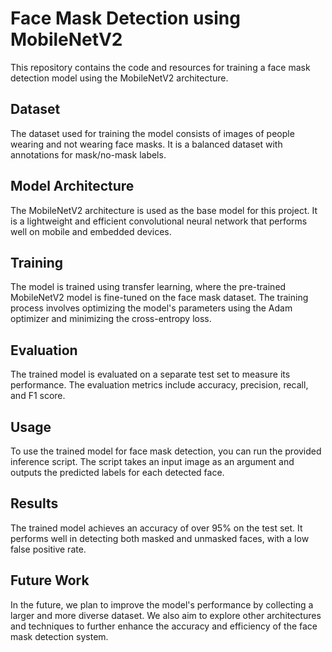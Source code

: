 # Face Mask Detection using MobileNetV2

This repository contains the code and resources for training a face mask detection model using the MobileNetV2 architecture.

## Dataset

The dataset used for training the model consists of images of people wearing and not wearing face masks. It is a balanced dataset with annotations for mask/no-mask labels.

## Model Architecture

The MobileNetV2 architecture is used as the base model for this project. It is a lightweight and efficient convolutional neural network that performs well on mobile and embedded devices.

## Training

The model is trained using transfer learning, where the pre-trained MobileNetV2 model is fine-tuned on the face mask dataset. The training process involves optimizing the model's parameters using the Adam optimizer and minimizing the cross-entropy loss.

## Evaluation

The trained model is evaluated on a separate test set to measure its performance. The evaluation metrics include accuracy, precision, recall, and F1 score.

## Usage

To use the trained model for face mask detection, you can run the provided inference script. The script takes an input image as an argument and outputs the predicted labels for each detected face.

## Results

The trained model achieves an accuracy of over 95% on the test set. It performs well in detecting both masked and unmasked faces, with a low false positive rate.

## Future Work

In the future, we plan to improve the model's performance by collecting a larger and more diverse dataset. We also aim to explore other architectures and techniques to further enhance the accuracy and efficiency of the face mask detection system.


